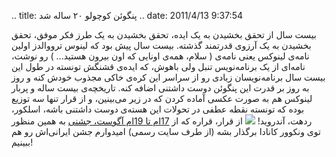 .. title: پنگوئن کوچولو ۲۰ ساله شد .. date: 2011/4/13 9:37:54

بیست سال از تحقق بخشیدن به یک ایده‌، تحقق بخشیدن به یک طرز فکر موفق‌،
تحقق بخشیدن به یک آرزوی قدرتمند گذشته‌. بیست سال پیش بود که لینوس
ترووالدز اولین نامه‌ی لینوکس یعنی نامه‌ی ( سلام‌، همه‌ی اونایی که اون
بیرون هستید‌... ) رو نوشت‌، نامه‌ای از یک برنامه‌نویس تنبل ولی باهوش‌،
که ایده‌ی قشنگش تونسته در طول این بیست سال برنامه‌نویسان زیادی رو از
سراسر این کره‌ی خاکی مجذوب خودش کنه و روز به روز بر قدرت این پنگوئن دوست
داشتنی اضافه کنه‌. تاریخچه‌ی بیست ساله و پر‌بار لینوکس هم به صورت عکسی
آماده کردن که در زیر می‌بینین‌‌، و از قرار تنها سه توزیع بوده که تونسته
نقطه عطفی در تحولات این هسته‌ی دوست داشتنی باشه‌‌، اسلکور‌، ردهت‌،
آندروید‌!
[![](http://www.linuxfoundation.org/20th/images/linux20infographic.png)](http://www.linuxfoundation.org/20th/images/linux20infographic.png)
از قرار‌، قراره که از [17‌ام تا 19‌ام آگوست‌،
جشنی](http://www.linuxfoundation.org/20th/ "Linux's 20th birthday") به
همین منظور توی ونکوور کانادا برگذار بشه (‌از طرف سایت رسمی‌‌) امیدوارم
جشن ایرانی‌اش رو هم ببینیم‌!
